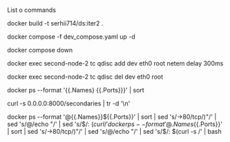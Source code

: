 List o commands

docker build -t serhii714/ds:iter2 .

docker compose -f dev_compose.yaml up -d 

docker compose down

docker exec second-node-2 tc qdisc add dev eth0 root netem delay 300ms

docker exec second-node-2 tc qdisc del dev eth0 root


docker ps --format '{{.Names} {{.Ports}}}' | sort

curl -s 0.0.0.0:8000/secondaries | tr -d '\n' 

docker ps --format '@{{.Names}}${{.Ports}}' | sort | sed 's/->80\/tcp/\)"/' | sed 's/@/echo \"/' | sed 's/\$/: $(curl /'
docker ps --format '@{{.Names}}${{.Ports}}' | sort | sed 's/->80\/tcp/\)"/' | sed 's/@/echo \"/' | sed 's/\$/: $(curl -s /' | bash